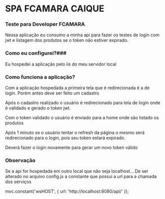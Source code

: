 # SPA FCAMARA CAIQUE #


### Teste para Developer FCAMARA ###

Nessa aplicação eu consumo a minha api para fazer os testes de login com jwt e listagem dos produtos se o token não estiver expirado.

### Como eu configurei?###

Eu hospedei a aplicação pelo iis do meu servidor local


### Como funciona a aplicação? ###

Com a aplicação hospedada a primeira tela que é redirecionada é a de login.
Porém antes deve ser feito um cadastro

Após o cadastro realizado o usuário é redirecionado para tela de login onde é validado e gerado o token jwt. 

Com o token validado o usuário é enviado para a home onde são listado os produtos

Após 1 minuto se o usuário tentar o refresh da página o mesmo será redirecionado para o login, pois seu token estará expirado.

Deverá fazer o login novamente para gerar um novo token válido


### Observação ###

Se a api for hospedada em outro local que não seja localhost... De ser alterado no arquivo config.js a constante que possui a url para a chamada dos serviços

mvc.constant('wsHOST', {
	url: 'http://localhost:8080/api/'
});